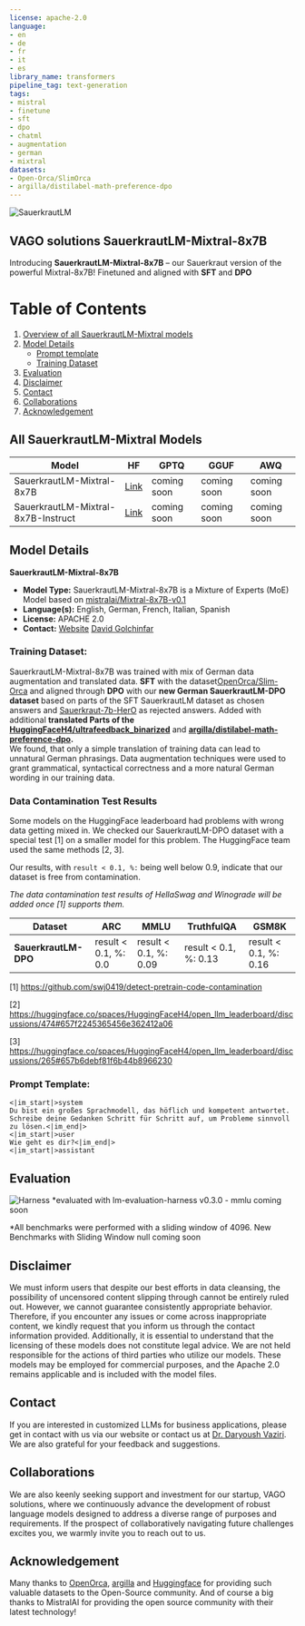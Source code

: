 ```yaml
---
license: apache-2.0
language:
- en
- de
- fr
- it
- es
library_name: transformers
pipeline_tag: text-generation
tags:
- mistral
- finetune
- sft
- dpo
- chatml
- augmentation
- german
- mixtral
datasets:
- Open-Orca/SlimOrca
- argilla/distilabel-math-preference-dpo
---
```


![SauerkrautLM](https://vago-solutions.de/wp-content/uploads/2023/12/Sauerkraut_MoE.png "SauerkrautLM-Mixtral-8x7B")
## VAGO solutions SauerkrautLM-Mixtral-8x7B
Introducing **SauerkrautLM-Mixtral-8x7B** – our Sauerkraut version of the powerful Mixtral-8x7B! 
Finetuned and aligned with **SFT** and **DPO**

# Table of Contents
1. [Overview of all SauerkrautLM-Mixtral models](#all-sauerkrautlm-mixtral-models)
2. [Model Details](#model-details)
   - [Prompt template](#prompt-template)
   - [Training Dataset](#training-dataset)
3. [Evaluation](#evaluation)
5. [Disclaimer](#disclaimer)
6. [Contact](#contact)
7. [Collaborations](#collaborations)
8. [Acknowledgement](#acknowledgement)


## All SauerkrautLM-Mixtral Models

| Model | HF    | GPTQ  | GGUF  | AWQ  |
|-------|-------|-------|-------|-------|
| SauerkrautLM-Mixtral-8x7B  | [Link](https://huggingface.co/VAGOsolutions/SauerkrautLM-Mixtral-8x7B) | coming soon | coming soon | coming soon |
| SauerkrautLM-Mixtral-8x7B-Instruct  | [Link](https://huggingface.co/VAGOsolutions/SauerkrautLM-Mixtral-8x7B-Instruct) | coming soon | coming soon | coming soon |

## Model Details
**SauerkrautLM-Mixtral-8x7B**
- **Model Type:** SauerkrautLM-Mixtral-8x7B is a Mixture of Experts (MoE) Model based on [mistralai/Mixtral-8x7B-v0.1](https://huggingface.co/mistralai/Mixtral-8x7B-v0.1) 
- **Language(s):** English, German, French, Italian, Spanish
- **License:** APACHE 2.0
- **Contact:** [Website](https://vago-solutions.de/#Kontakt) [David Golchinfar](mailto:golchinfar@vago-solutions.de)

### Training Dataset:

SauerkrautLM-Mixtral-8x7B was trained with mix of German data augmentation and translated data. 
**SFT** with the dataset[OpenOrca/Slim-Orca](https://huggingface.co/datasets/Open-Orca/SlimOrca) and aligned through **DPO** with our **new German SauerkrautLM-DPO dataset** based on parts of the SFT SauerkrautLM dataset 
as chosen answers and [Sauerkraut-7b-HerO](https://huggingface.co/VAGOsolutions/SauerkrautLM-7b-HerO) as rejected answers. Added with additional **translated Parts of the [HuggingFaceH4/ultrafeedback_binarized](https://huggingface.co/datasets/HuggingFaceH4/ultrafeedback_binarized)** and **[argilla/distilabel-math-preference-dpo](https://huggingface.co/datasets/argilla/distilabel-math-preference-dpo).**  
We found, that only a simple translation of training data can lead to unnatural German phrasings. 
Data augmentation techniques were used to grant grammatical, syntactical correctness and a more natural German wording in our training data. 

### Data Contamination Test Results

Some models on the HuggingFace leaderboard had problems with wrong data getting mixed in.
We checked our SauerkrautLM-DPO dataset with a special test [1] on a smaller model for this problem. 
The HuggingFace team used the same methods [2, 3].

Our results, with `result < 0.1, %:` being well below 0.9, indicate that our dataset is free from contamination.

*The data contamination test results of HellaSwag and Winograde will be added once [1] supports them.*

| Dataset                        | ARC   | MMLU | TruthfulQA | GSM8K |
|------------------------------|-------|-------|-------|-------|
| **SauerkrautLM-DPO**| result < 0.1, %: 0.0 |result < 0.1, %: 0.09 | result < 0.1, %: 0.13 | result < 0.1, %: 0.16 |

[1] https://github.com/swj0419/detect-pretrain-code-contamination

[2] https://huggingface.co/spaces/HuggingFaceH4/open_llm_leaderboard/discussions/474#657f2245365456e362412a06

[3] https://huggingface.co/spaces/HuggingFaceH4/open_llm_leaderboard/discussions/265#657b6debf81f6b44b8966230

### Prompt Template:
```
<|im_start|>system
Du bist ein großes Sprachmodell, das höflich und kompetent antwortet. Schreibe deine Gedanken Schritt für Schritt auf, um Probleme sinnvoll zu lösen.<|im_end|>
<|im_start|>user
Wie geht es dir?<|im_end|>
<|im_start|>assistant

```
## Evaluation

![Harness](https://vago-solutions.de/wp-content/uploads/2023/12/MoEbenchmark.png "SauerkrautLM-Mixtral-8x7B Harness")
*evaluated with lm-evaluation-harness v0.3.0 - mmlu coming soon

*All benchmarks were performed with a sliding window of 4096. New Benchmarks with Sliding Window null coming soon

## Disclaimer
We must inform users that despite our best efforts in data cleansing, the possibility of uncensored content slipping through cannot be entirely ruled out.
However, we cannot guarantee consistently appropriate behavior. Therefore, if you encounter any issues or come across inappropriate content, we kindly request that you inform us through the contact information provided.
Additionally, it is essential to understand that the licensing of these models does not constitute legal advice. We are not held responsible for the actions of third parties who utilize our models. These models may be employed for commercial purposes, and the Apache 2.0 remains applicable and is included with the model files.
 
## Contact
If you are interested in customized LLMs for business applications, please get in contact with us via our website or contact us at [Dr. Daryoush Vaziri](mailto:vaziri@vago-solutions.de). We are also grateful for your feedback and suggestions.
 
## Collaborations
We are also keenly seeking support and investment for our startup, VAGO solutions, where we continuously advance the development of robust language models designed to address a diverse range of purposes and requirements. If the prospect of collaboratively navigating future challenges excites you, we warmly invite you to reach out to us.

## Acknowledgement
Many thanks to [OpenOrca](https://huggingface.co/Open-Orca), [argilla](https://huggingface.co/datasets/argilla) and [Huggingface](https://huggingface.co) for providing such valuable datasets to the Open-Source community. And of course a big thanks to MistralAI for providing the open source community with their latest technology!